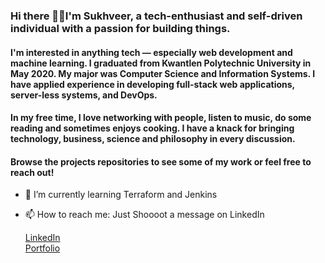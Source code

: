 ### Hi there 👋🏼I'm Sukhveer, a tech-enthusiast and self-driven individual with a passion for building things.
#### I'm interested in anything tech — especially web development and machine learning. I graduated from Kwantlen Polytechnic University in May 2020. My major was Computer Science and Information Systems. I have applied experience in developing full-stack web applications, server-less systems, and DevOps. 

#### In my free time, I love networking with people, listen to music, do some reading and sometimes enjoys cooking. I have a knack for bringing technology, business, science and philosophy in every discussion.

#### Browse the projects repositories to see some of my work or feel free to reach out!

- 🌱 I’m currently learning Terraform and Jenkins

- 📫 How to reach me: Just Shoooot a message on LinkedIn

  [LinkedIn](https://www.linkedin.com/in/sukhveersohi/)<br>
  [Portfolio](https://iamsohi.github.io/portfolio/)


<!--
**IamSohi/IamSohi** is a ✨ _special_ ✨ repository because its `README.md` (this file) appears on your GitHub profile.

Here are some ideas to get you started:

- 🔭 I’m currently working on ...
- 🌱 I’m currently learning ...
- 👯 I’m looking to collaborate on ...
- 🤔 I’m looking for help with ...
- 💬 Ask me about ...
- 📫 How to reach me: ...
- 😄 Pronouns: ...
- ⚡ Fun fact: ...
-->


